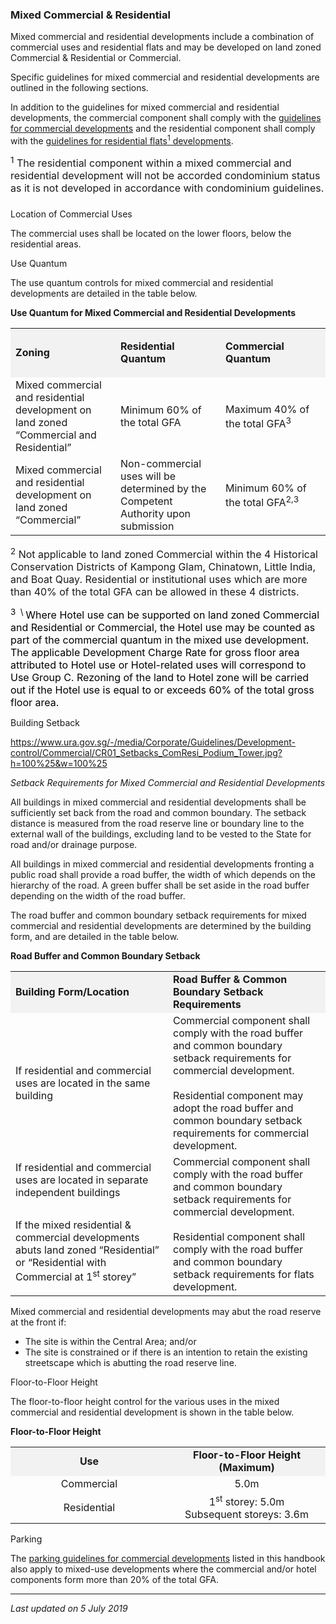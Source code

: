 ### Mixed Commercial & Residential

Mixed commercial and residential developments include a combination of
commercial uses and residential flats and may be developed on land zoned
Commercial & Residential or Commercial.

Specific guidelines for mixed commercial and residential developments
are outlined in the following sections.

In addition to the guidelines for mixed commercial and residential
developments, the commercial component shall comply with the [guidelines
for commercial
developments](https://www.ura.gov.sg/Corporate/Guidelines/Development-Control/Non-Residential/Commercial)
and the residential component shall comply with the [guidelines for
residential flats<sup>1</sup>
developments](https://www.ura.gov.sg/Corporate/Guidelines/Development-Control/Residential/Flats-Condominiums).

<span style="font-size: 16px;"><sup>1</sup> The residential component
within a mixed commercial and residential development will not be
accorded condominium status as it is not developed in accordance with
condominium guidelines. </span>

### 

<a href="#Location" class="collapsible collapsed"
data-toggle="collapse"></a>

Location of Commercial Uses

The commercial uses shall be located on the lower floors, below the
residential areas.

<a href="#Use-Quantum" class="collapsible collapsed"
data-toggle="collapse"></a>

Use Quantum

The use quantum controls for mixed commercial and residential
developments are detailed in the table below.

**Use Quantum for Mixed Commercial and Residential Developments**

<table>
<tbody>
<tr class="odd">
<td
style="width: 33%; background-color: #f2f2f2"><strong>Zoning</strong></td>
<td
style="text-align: left; width: 33%; background-color: #f2f2f2;"><strong>Residential
Quantum</strong></td>
<td style="width: 33%; background-color: #f2f2f2"><p><strong>Commercial
Quantum</strong></p></td>
</tr>
<tr class="even">
<td>Mixed commercial and residential development on land zoned
“Commercial and Residential”</td>
<td style="text-align: left;">Minimum 60% of the total GFA</td>
<td style="text-align: left;">Maximum 40% of the total
GFA<sup>3</sup></td>
</tr>
<tr class="odd">
<td>Mixed commercial and residential development on land zoned
“Commercial”</td>
<td style="text-align: left;">Non-commercial uses will be determined by
the Competent Authority upon submission</td>
<td style="text-align: left;">Minimum 60% of the total
GFA<sup>2,3</sup></td>
</tr>
</tbody>
</table>

  

<span style="font-size: 16px;"><sup>2</sup> Not applicable to land zoned
Commercial within the 4 Historical Conservation Districts of Kampong
Glam, Chinatown, Little India, and Boat Quay. Residential or
institutional uses which are more than 40% of the total GFA can be
allowed in these 4 districts.</span>

<span style="font-size: 16px;"><sup><span style="color: #000000;">3  \ </span></sup><span style="color: #000000;">Where
Hotel use can be supported on land zoned Commercial and Residential or
Commercial, the Hotel use may be counted as part of the commercial
quantum in the mixed use development. The applicable Development Charge
Rate for gross floor area attributed to Hotel use or Hotel-related uses
will correspond to Use Group C. Rezoning of the land to Hotel zone will
be carried out if the Hotel use is equal to or exceeds 60% of the total
gross floor area.  </span></span>

<a href="#Building-Setback" class="collapsible collapsed"
data-toggle="collapse"></a>

Building Setback

<https://www.ura.gov.sg/-/media/Corporate/Guidelines/Development-control/Commercial/CR01_Setbacks_ComResi_Podium_Tower.jpg?h=100%25&w=100%25>

*Setback Requirements for Mixed Commercial and Residential Developments*

All buildings in mixed commercial and residential developments shall be
sufficiently set back from the road and common boundary. The setback
distance is measured from the road reserve line or boundary line to the
external wall of the buildings, excluding land to be vested to the State
for road and/or drainage purpose.

All buildings in mixed commercial and residential developments fronting
a public road shall provide a road buffer, the width of which depends on
the hierarchy of the road. A green buffer shall be set aside in the road
buffer depending on the width of the road buffer.

The road buffer and common boundary setback requirements for mixed
commercial and residential developments are determined by the building
form, and are detailed in the table below.

**Road Buffer and Common Boundary Setback**

<table>
<colgroup>
<col style="width: 50%" />
<col style="width: 50%" />
</colgroup>
<tbody>
<tr class="odd">
<td style="background-color: #f2f2f2"><strong>Building
Form/Location</strong></td>
<td style="background-color: #f2f2f2"><strong>Road Buffer &amp; Common
Boundary Setback Requirements</strong></td>
</tr>
<tr class="even">
<td>If residential and commercial uses are located in the same
building</td>
<td>Commercial component shall comply with the road buffer and common
boundary setback requirements for commercial development.<br />
<br />
Residential component may adopt the road buffer and common boundary
setback requirements for commercial development.</td>
</tr>
<tr class="odd">
<td>If residential and commercial uses are located in separate
independent buildings</td>
<td rowspan="2">Commercial component shall comply with the road buffer
and common boundary setback requirements for commercial
development.<br />
<br />
Residential component shall comply with the road buffer and common
boundary setback requirements for flats development.</td>
</tr>
<tr class="even">
<td>If the mixed residential &amp; commercial developments abuts land
zoned “Residential” or “Residential with Commercial at 1<sup>st</sup>
storey”</td>
</tr>
</tbody>
</table>

  

Mixed commercial and residential developments may abut the road reserve
at the front if:

-   The site is within the Central Area; and/or
-   The site is constrained or if there is an intention to retain the
    existing streetscape which is abutting the road reserve line.

<a href="#Height" class="collapsible collapsed"
data-toggle="collapse"></a>

Floor-to-Floor Height

The floor-to-floor height control for the various uses in the mixed
commercial and residential development is shown in the table below.

**Floor-to-Floor Height**

<table width="100%">
<colgroup>
<col style="width: 50%" />
<col style="width: 50%" />
</colgroup>
<tbody>
<tr class="odd">
<td
style="text-align: center; width: 50%; background-color: #f2f2f2;"><strong>Use</strong></td>
<td
style="text-align: center; width: 50%; background-color: #f2f2f2;"><strong>Floor-to-Floor
Height (Maximum)</strong></td>
</tr>
<tr class="even">
<td style="text-align: center;">Commercial</td>
<td style="text-align: center;">5.0m</td>
</tr>
<tr class="odd">
<td style="text-align: center;">Residential</td>
<td style="text-align: center;">1<sup>st</sup> storey: 5.0m<br />
Subsequent storeys: 3.6m</td>
</tr>
</tbody>
</table>

<a href="#Parking" class="collapsible collapsed"
data-toggle="collapse"></a>

Parking

The <a
href="https://www.ura.gov.sg/Corporate/Guidelines/Development-Control/Non-Residential/Commercial/Parking/Car-Parking"
target="_blank">parking guidelines for commercial developments</a>
listed in this handbook also apply to mixed-use developments where the
commercial and/or hotel components form more than 20% of the total GFA.

------------------------------------------------------------------------

*Last updated on 5 July 2019*
